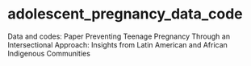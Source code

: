 # adolescent_pregnancy_data_code
Data and codes: Paper Preventing Teenage Pregnancy Through an Intersectional Approach: Insights from Latin American and African Indigenous Communities
